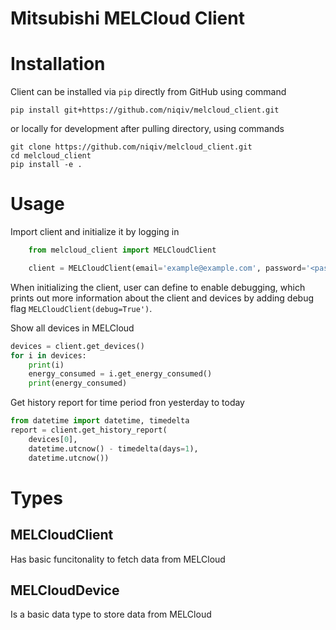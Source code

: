 # Mitsubishi MELCloud Client

# Installation

Client can be installed via `pip` directly from GitHub using command

```
pip install git+https://github.com/niqiv/melcloud_client.git
```

or locally for development after pulling directory, using commands

```
git clone https://github.com/niqiv/melcloud_client.git
cd melcloud_client
pip install -e .
```

# Usage

Import client and initialize it by logging in

```python
    from melcloud_client import MELCloudClient

    client = MELCloudClient(email='example@example.com', password='<password>')
```

When initializing the client, user can define to enable debugging, which prints out more information about the client and devices by adding debug flag
`MELCloudClient(debug=True')`.

Show all devices in MELCloud

```python
devices = client.get_devices()
for i in devices:
    print(i)
    energy_consumed = i.get_energy_consumed()
    print(energy_consumed)
```

Get history report for time period fron yesterday to today

```python
from datetime import datetime, timedelta
report = client.get_history_report(
    devices[0],
    datetime.utcnow() - timedelta(days=1),
    datetime.utcnow())
```

# Types

## MELCloudClient

Has basic funcitonality to fetch data from MELCloud

## MELCloudDevice

Is a basic data type to store data from MELCloud

